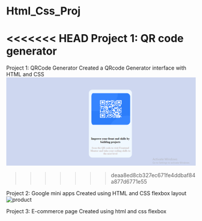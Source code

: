 # Html_Css_Proj
<<<<<<< HEAD
Project 1: QR code generator
=======
Project 1: QRCode Generator
Created a QRcode Generator interface with HTML and CSS
![product](https://github.com/hanningto/Html_Css_Proj/blob/main/QRcodeGenerator/Screenshot%202024-05-08%20225948.png)
>>>>>>> deaa8ed8cb327ec671fe4ddbaf84a877d6771e55

Project 2: Google mini apps
Created using HTML and CSS flexbox layout
![product]()

Project 3: E-commerce page
Created using html and css flexbox
